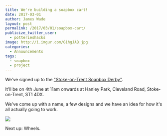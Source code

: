 ```yaml
---
title: We're building a soapbox cart!
date: 2017-03-01
author: James Wade
layout: post
permalink: /2017/03/01/soapbox-cart/
publicize_twitter_user:
  - potterieshacks
image: http://i.imgur.com/G1hgJAB.jpg
categories:
  - Announcements
tags:
  - soapbox
  - project
---
```


We've signed up to the ["Stoke-on-Trent Soapbox Derby"](https://www.facebook.com/events/859068430862950/).

It'll be on 4th June at 11am onwards at Hanley Park, Cleveland Road, Stoke-on-Trent, ST1 4DX.

We've come up with a name, a few designs and we have an idea for how it's all actually going to work.

<img src="http://i.imgur.com/G1hgJAB.jpg">

Next up: Wheels.